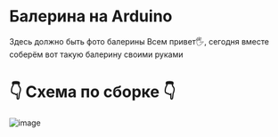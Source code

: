 # Балерина на Arduino
Здесь должно быть фото балерины 
Всем привет🖐, сегодня вместе соберём вот такую балерину своими руками 
# 👇 Схема по сборке 👇 
![image](https://github.com/EgorArd/Balerina_Arduino/assets/139771381/a9a07f0f-2a05-4fe0-9496-fc8b6efadeec)

